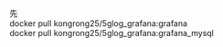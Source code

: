 先   
docker pull kongrong25/5glog_grafana:grafana  
docker pull kongrong25/5glog_grafana:grafana_mysql  

